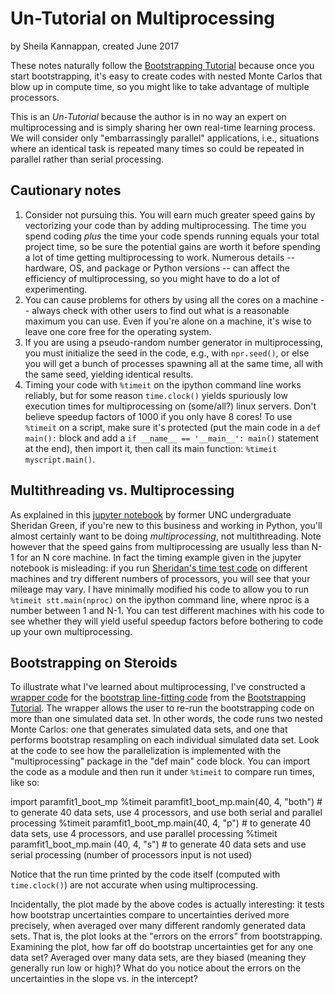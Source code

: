# Un-Tutorial on Multiprocessing
by Sheila Kannappan, created June 2017

These notes naturally follow the [Bootstrapping Tutorial](https://github.com/capprogram/2017bootcamp-general/blob/master/bootstrap.md) because once you start bootstrapping, it's easy to create codes with nested Monte Carlos that blow up in compute time, so you might like to take advantage of multiple processors.

This is an _Un-Tutorial_ because the author is in no way an expert on multiprocessing and is simply sharing her own real-time learning process. We will consider only "embarrassingly parallel" applications, i.e., situations where an identical task is repeated many times so could be repeated in parallel rather than serial processing.

## Cautionary notes

1) Consider not pursuing this. You will earn much greater speed gains by vectorizing your code than by adding multiprocessing. The time you spend coding _plus_ the time your code spends running equals your total project time, so be sure the potential gains are worth it before spending a lot of time getting multiprocessing to work. Numerous details -- hardware, OS, and package or Python versions -- can affect the efficiency of multiprocessing, so you might have to do a lot of experimenting.     
2) You can cause problems for others by using all the cores on a machine -- always check with other users to find out what is a reasonable maximum you can use. Even if you're alone on a machine, it's wise to leave one core free for the operating system.    
3) If you are using a pseudo-random number generator in multiprocessing, you must initialize the seed in the code, e.g., with `npr.seed()`, or else you will get a bunch of processes spawning all at the same time, all with the same seed, yielding identical results.
4) Timing your code with `%timeit` on the ipython command line works reliably, but for some reason `time.clock()` yields spuriously low execution times for multiprocessing on (some/all?) linux servers. Don't believe speedup factors of 1000 if you only have 8 cores! To use `%timeit` on a script, make sure it's protected (put the main code in a `def main():` block and add a `if __name__ == '__main__': main()` statement at the end), then import it, then call its main function: `%timeit myscript.main()`.

## Multithreading vs. Multiprocessing
As explained in this [jupyter notebook](https://github.com/galastrostats/general/blob/master/PythonMultiprocessing.ipynb) by former UNC undergraduate Sheridan Green, if you're new to this business and working in Python, you'll almost certainly want to be doing _multiprocessing_, not multithreading. Note however that the speed gains from multiprocessing are usually less than N-1 for an N core machine. In fact the timing example given in the jupyter notebook is misleading: if you run [Sheridan's time test code](https://github.com/capprogram/2017bootcamp-general/blob/master/stt.py) on different machines and try different numbers of processors, you will see that your mileage may vary. I have minimally modified his code to allow you to run `%timeit stt.main(nproc)` on the ipython command line, where nproc is a number between 1 and N-1. You can test different machines with his code to see whether they will yield useful speedup factors before bothering to code up your own multiprocessing.

## Bootstrapping on Steroids    
To illustrate what I've learned about multiprocessing, I've constructed a [wrapper code](https://github.com/capprogram/2017bootcamp-general/blob/master/paramfit1_boot_mp.py) for the [bootstrap line-fitting code](https://github.com/capprogram/2017bootcamp-general/blob/master/paramfit1_boot.py) from the [Bootstrapping Tutorial](https://github.com/capprogram/2017bootcamp-general/blob/master/bootstrap.md). The wrapper allows the user to re-run the bootstrapping code on more than one simulated data set. In other words, the code runs two nested Monte Carlos: one that generates simulated data sets, and one that performs bootstrap resampling on each individual simulated data set. Look at the code to see how the parallelization is implemented with the "multiprocessing" package in the "def main" code block. You can import the code as a module and then run it under `%timeit` to compare run times, like so:

  import paramfit1_boot_mp
  %timeit paramfit1_boot_mp.main(40, 4, "both") # to generate 40 data sets, use 4 processors, and use both serial and parallel processing
  %timeit paramfit1_boot_mp.main(40, 4, "p") # to generate 40 data sets, use 4 processors, and use parallel processing
  %timeit paramfit1_boot_mp.main (40, 4, "s") # to generate 40 data sets and use serial processing (number of processors input is not used)

Notice that the run time printed by the code itself (computed with `time.clock()`) are not accurate when using multiprocessing.

Incidentally, the plot made by the above codes is actually interesting: it tests how bootstrap uncertainties compare to uncertainties derived more precisely, when averaged over many different randomly generated data sets. That is, the plot looks at the "errors on the errors" from bootstrapping. Examining the plot, how far off do bootstrap uncertainties get for any one data set? Averaged over many data sets, are they biased (meaning they generally run low or high)? What do you notice about the errors on the uncertainties in the slope vs. in the intercept?
